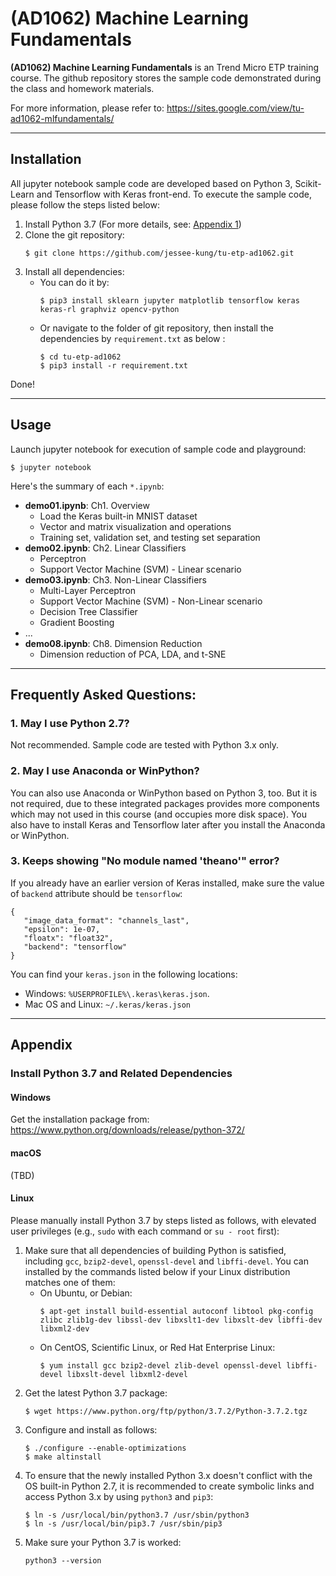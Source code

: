 # (AD1062) Machine Learning Fundamentals

**(AD1062) Machine Learning Fundamentals** is an Trend Micro ETP training course. The github repository stores the sample code demonstrated during the class and homework materials.

For more information, please refer to: https://sites.google.com/view/tu-ad1062-mlfundamentals/

----
## Installation
All jupyter notebook sample code are developed based on Python 3, Scikit-Learn and Tensorflow with Keras front-end. To execute the sample code, please follow the steps listed below:
1. Install Python 3.7
(For more details, see: [Appendix 1](#appendix-1\.-install-python-3\.7-and-related-dependencies))
2. Clone the git repository:
    ```
    $ git clone https://github.com/jessee-kung/tu-etp-ad1062.git
    ```
3. Install all dependencies:
    - You can do it by:
        ```
        $ pip3 install sklearn jupyter matplotlib tensorflow keras keras-rl graphviz opencv-python
        ```
    - Or navigate to the folder of git repository, then install the dependencies by `requirement.txt` as below :
        ```
        $ cd tu-etp-ad1062
        $ pip3 install -r requirement.txt 
        ```

Done!

----
## Usage
Launch jupyter notebook for execution of sample code and playground:
```
$ jupyter notebook
```

Here's the summary of each `*.ipynb`: 
* **demo01.ipynb**: Ch1. Overview
    * Load the Keras built-in MNIST dataset
    * Vector and matrix visualization and operations
    * Training set, validation set, and testing set separation
* **demo02.ipynb**: Ch2. Linear Classifiers
    * Perceptron
    * Support Vector Machine (SVM) - Linear scenario
* **demo03.ipynb**: Ch3. Non-Linear Classifiers
    * Multi-Layer Perceptron
    * Support Vector Machine (SVM) - Non-Linear scenario
    * Decision Tree Classifier
    * Gradient Boosting
* ...
* **demo08.ipynb**: Ch8. Dimension Reduction
    * Dimension reduction of PCA, LDA, and t-SNE

----
## Frequently Asked Questions:
### 1. May I use Python 2.7?
Not recommended. Sample code are tested with Python 3.x only.

### 2. May I use Anaconda or WinPython?
You can also use Anaconda or WinPython based on Python 3, too. But it is not required, due to these integrated packages provides more components which may not used in this course (and occupies more disk space). You also have to install Keras and Tensorflow later after you install the Anaconda or WinPython.

### 3. Keeps showing "No module named 'theano'" error?
If you already have an earlier version of Keras installed, make sure the value of `backend` attribute should be `tensorflow`:
```
{
   "image_data_format": "channels_last",
   "epsilon": 1e-07,
   "floatx": "float32",
   "backend": "tensorflow"
}
```
You can find your `keras.json` in the following locations:
* Windows: `%USERPROFILE%\.keras\keras.json`.
* Mac OS and Linux: `~/.keras/keras.json`

----
## Appendix
### Install Python 3.7 and Related Dependencies
#### Windows
Get the installation package from: https://www.python.org/downloads/release/python-372/

#### macOS
(TBD)

#### Linux
Please manually install Python 3.7 by steps listed as follows, with elevated user privileges (e.g., `sudo` with each command or `su - root` first):
1. Make sure that all dependencies of building Python is satisfied, including `gcc`, `bzip2-devel`, `openssl-devel` and `libffi-devel`. You can installed by the commands listed below if your Linux distribution matches one of them:
    - On Ubuntu, or Debian:
        ```
        $ apt-get install build-essential autoconf libtool pkg-config zlibc zlib1g-dev libssl-dev libxslt1-dev libxslt-dev libffi-dev libxml2-dev
        ```
    - On CentOS, Scientific Linux, or Red Hat Enterprise Linux:
        ```
        $ yum install gcc bzip2-devel zlib-devel openssl-devel libffi-devel libxslt-devel libxml2-devel 
        ```
2. Get the latest Python 3.7 package:
    ```
    $ wget https://www.python.org/ftp/python/3.7.2/Python-3.7.2.tgz
    ```
3. Configure and install as follows:
    ```
    $ ./configure --enable-optimizations
    $ make altinstall
    ```
4. To ensure that the newly installed Python 3.x doesn't conflict with the OS built-in Python 2.7, it is recommended to create symbolic links and access Python 3.x by using `python3` and `pip3`:
    ```
    $ ln -s /usr/local/bin/python3.7 /usr/sbin/python3
    $ ln -s /usr/local/bin/pip3.7 /usr/sbin/pip3
    ```
5. Make sure your Python 3.7 is worked:
    ```
    python3 --version
    ```